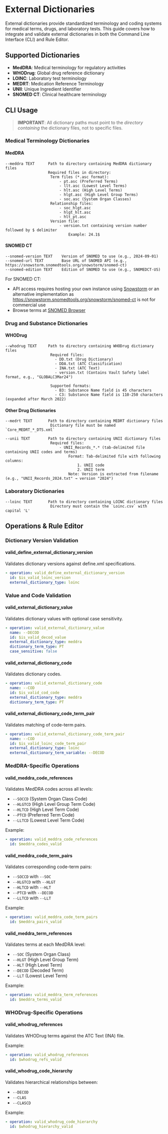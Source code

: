 # External Dictionaries

External dictionaries provide standardized terminology and coding systems for medical terms, drugs, and laboratory tests. This guide covers how to integrate and validate external dictionaries in both the Command Line Interface (CLI) and Rule Editor.

## Supported Dictionaries

- **MedDRA**: Medical terminology for regulatory activities
- **WHODrug**: Global drug reference dictionary
- **LOINC**: Laboratory test terminology
- **MEDRT**: Medication Reference Terminology
- **UNII**: Unique Ingredient Identifier
- **SNOMED CT**: Clinical healthcare terminology

## CLI Usage

> **IMPORTANT**: All dictionary paths must point to the _directory containing_ the dictionary files, not to specific files.

### Medical Terminology Dictionaries

#### MedDRA

```
--meddra TEXT      Path to directory containing MedDRA dictionary files
                   Required files in directory:
                    Term files (*.asc format):
                        - pt.asc (Preferred Terms)
                        - llt.asc (Lowest Level Terms)
                        - hlt.asc (High Level Terms)
                        - hlgt.asc (High Level Group Terms)
                        - soc.asc (System Organ Classes)
                    Relationship files:
                        - soc_hlgt.asc
                        - hlgt_hlt.asc
                        - hlt_pt.asc
                    Version file:
                        - version.txt containing version number followed by $ delimiter
                            Example: 24.1$
```

#### SNOMED CT

```
--snomed-version TEXT    Version of SNOMED to use (e.g., 2024-09-01)
--snomed-url TEXT        Base URL of SNOMED API (e.g., https://snowstorm.snomedtools.org/snowstorm/snomed-ct)
--snomed-edition TEXT    Edition of SNOMED to use (e.g., SNOMEDCT-US)
```

For SNOMED CT:

- API access requires hosting your own instance using [Snowstorm](https://github.com/IHTSDO/snowstorm) or an alternative implementation
  as https://snowstorm.snomedtools.org/snowstorm/snomed-ct is not for commercial use
- Browse terms at [SNOMED Browser](https://browser.ihtsdotools.org)

### Drug and Substance Dictionaries

#### WHODrug

```
--whodrug TEXT     Path to directory containing WHODrug dictionary files
                    Required files:
                      - DD.txt (Drug Dictionary)
                      - DDA.txt (ATC Classification)
                      - INA.txt (ATC Text)
                      - version.txt (Contains Vault Safety label format, e.g., "GLOBALC3Mar24")

                    Supported formats:
                      - B3: Substance Name field is 45 characters
                      - C3: Substance Name field is 110-250 characters (expanded after March 2022)
```

#### Other Drug Dictionaries

```
--medrt TEXT       Path to directory containing MEDRT dictionary files
                    Dictionary file must be named `Core_MEDRT_*_DTS.xml`

--unii TEXT        Path to directory containing UNII dictionary files
                    Required files:
                        - UNII_Records_*.* (tab-delimited file containing UNII codes and terms)
                            Format: Tab-delimited file with following columns:
                                1. UNII code
                                2. UNII term
                            Note: Version is extracted from filename (e.g., "UNII_Records_2024.txt" → version "2024")
```

### Laboratory Dictionaries

```
--loinc TEXT       Path to directory containing LOINC dictionary files
                    Directory must contain the `Loinc.csv` with capital 'L'
```

## Operations & Rule Editor

### Dictionary Version Validation

#### valid_define_external_dictionary_version

Validates dictionary versions against define.xml specifications.

```yaml
- operation: valid_define_external_dictionary_version
  id: $is_valid_loinc_version
  external_dictionary_type: loinc
```

### Value and Code Validation

#### valid_external_dictionary_value

Validates dictionary values with optional case sensitivity.

```yaml
- operation: valid_external_dictionary_value
  name: --DECOD
  id: $is_valid_decod_value
  external_dictionary_type: meddra
  dictionary_term_type: PT
  case_sensitive: false
```

#### valid_external_dictionary_code

Validates dictionary codes.

```yaml
- operation: valid_external_dictionary_code
  name: --COD
  id: $is_valid_cod_code
  external_dictionary_type: meddra
  dictionary_term_type: PT
```

#### valid_external_dictionary_code_term_pair

Validates matching of code-term pairs.

```yaml
- operation: valid_external_dictionary_code_term_pair
  name: --COD
  id: $is_valid_loinc_code_term_pair
  external_dictionary_type: loinc
  external_dictionary_term_variable: --DECOD
```

### MedDRA-Specific Operations

#### valid_meddra_code_references

Validates MedDRA codes across all levels:

- `--SOCCD` (System Organ Class Code)
- `--HLGTCD` (High Level Group Term Code)
- `--HLTCD` (High Level Term Code)
- `--PTCD` (Preferred Term Code)
- `--LLTCD` (Lowest Level Term Code)

Example:

```yaml
- operation: valid_meddra_code_references
  id: $meddra_codes_valid
```

#### valid_meddra_code_term_pairs

Validates corresponding code-term pairs:

- `--SOCCD` with `--SOC`
- `--HLGTCD` with `--HLGT`
- `--HLTCD` with `--HLT`
- `--PTCD` with `--DECOD`
- `--LLTCD` with `--LLT`

Example:

```yaml
- operation: valid_meddra_code_term_pairs
  id: $meddra_pairs_valid
```

#### valid_meddra_term_references

Validates terms at each MedDRA level:

- `--SOC` (System Organ Class)
- `--HLGT` (High Level Group Term)
- `--HLT` (High Level Term)
- `--DECOD` (Decoded Term)
- `--LLT` (Lowest Level Term)

Example:

```yaml
- operation: valid_meddra_term_references
  id: $meddra_terms_valid
```

### WHODrug-Specific Operations

#### valid_whodrug_references

Validates WHODrug terms against the ATC Text (INA) file.

Example:

```yaml
- operation: valid_whodrug_references
  id: $whodrug_refs_valid
```

#### valid_whodrug_code_hierarchy

Validates hierarchical relationships between:

- `--DECOD`
- `--CLAS`
- `--CLASCD`

Example:

```yaml
- operation: valid_whodrug_code_hierarchy
  id: $whodrug_hierarchy_valid
```

